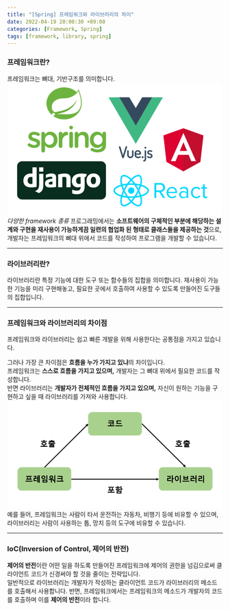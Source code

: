 ```yaml
---
title: "[Spring] 프레임워크와 라이브러리의 차이"
date: 2022-04-19 20:00:30 +09:00
categories: [Framework, Spring]
tags: [framework, library, spring]
---
```


### 프레임워크란?

프레임워크는 뼈대, 기반구조를 의미합니다.  
![framework](/assets/img/2022-04-19/framework.png)
_다양한 framework 종류_
프로그래밍에서는 **소프트웨어의 구체적인 부분에 해당하는 설계와 구현을 재사용이 가능하게끔 일련의 협업화 된 형태로 클래스들을 제공하는 것**으로, 개발자는 프레임워크의 뼈대 위에서 코드를 작성하여 프로그램을 개발할 수 있습니다.

---

### 라이브러리란?

라이브러리란 특정 기능에 대한 도구 또는 함수들의 집합을 의미합니다. 재사용이 가능한 기능을 미리 구현해놓고, 필요한 곳에서 호출하여 사용할 수 있도록 만들어진 도구들의 집합입니다.

---

### 프레임워크와 라이브러리의 차이점

프레임워크와 라이브러리는 쉽고 빠른 개발을 위해 사용한다는 공통점을 가지고 있습니다.

그러나 가장 큰 차이점은 **흐름을 누가 가지고 있냐**의 차이입니다.  
프레임워크는 **스스로 흐름을 가지고 있으며,** 개발자는 그 뼈대 위에서 필요한 코드를 작성합니다.  
반면 라이브러리는 **개발자가 전체적인 흐름을 가지고 있으며,** 자신이 원하는 기능을 구현하고 싶을 때 라이브러리를 가져와 사용합니다.
![relation](/assets/img/2022-04-19/relation.png)  
예를 들어, 프레임워크는 사람이 타서 운전하는 자동차, 비행기 등에 비유할 수 있으며, 라이브러리는 사람이 사용하는 톱, 망치 등의 도구에 비유할 수 있습니다.

---

### IoC(Inversion of Control, 제어의 반전)

**제어의 반전**이란 어떤 일을 하도록 만들어진 프레임워크에 제어의 권한을 넘김으로써 클라이언트 코드가 신경써야 할 것을 줄이는 전략입니다.  
일반적으로 라이브러리는 개발자가 작성하는 클라이언트 코드가 라이브러리의 메소드를 호출해서 사용합니다. 반면, 프레임워크에서는 프레임워크의 메소드가 개발자의 코드를 호출하며 이를 **제어의 반전**이라 합니다.
